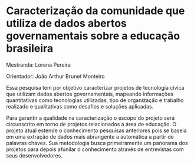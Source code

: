 # Caracterização da comunidade que utiliza de dados abertos governamentais sobre a educação brasileira

Mestranda: Lorena Pereira

Orientador: João Arthur Brunet Monteiro

Essa pesquisa tem por objetivo caracterizar projetos de tecnologia cívica que utilizam dados abertos governamentais, mapeando informações quantitativas como tecnologias utilizadas, tipo de organização e trabalho realizado e qualitativas como desafios e soluções aplicadas.

Para garantir a qualidade na caracterização o escopo do projeto será circunscrito em torno de projetos relacionados a área de educação. O projeto atual estende o conhecimento pesquisas anteriores pois se baseia em uma extração de dados mais abrangente a automática a partir de palavras chaves. Sua metodologia busca primeiramente um panorama dos projetos para depois afunilar o conhecimento através de entrevistas com seus desenvolvedores.

